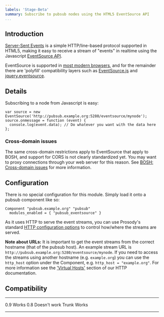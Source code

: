 ```yaml
---
labels: 'Stage-Beta'
summary: Subscribe to pubsub nodes using the HTML5 EventSource API
...
```


Introduction
------------

[Server-Sent Events](https://en.wikipedia.org/wiki/Server-sent_events)
is a simple HTTP/line-based protocol supported in HTML5, making it easy
to receive a stream of "events" in realtime using the Javascript
[EventSource
API](https://developer.mozilla.org/en-US/docs/Web/API/EventSource).

EventSource is supported in [most modern
browsers](http://caniuse.com/#feat=eventsource), and for the remainder
there are 'polyfill' compatibility layers such as
[EventSource.js](https://github.com/remy/polyfills/blob/master/EventSource.js)
and [jquery.eventsource](https://github.com/rwldrn/jquery.eventsource).

Details
-------

Subscribing to a node from Javascript is easy:

    var source = new EventSource('http://pubsub.example.org:5280/eventsource/mynode');
    source.onmessage = function (event) {
      console.log(event.data); // Do whatever you want with the data here
    };

### Cross-domain issues

The same cross-domain restrictions apply to EventSource that apply to
BOSH, and support for CORS is not clearly standardized yet. You may want
to proxy connections through your web server for this reason. See [BOSH:
Cross-domain
issues](https://prosody.im/doc/setting_up_bosh#proxying_requests) for
more information.

Configuration
-------------

There is no special configuration for this module. Simply load it onto a
pubsub component like so:

    Component "pubsub.example.org" "pubsub"
      modules_enabled = { "pubsub_eventsource" }

As it uses HTTP to serve the event streams, you can use Prosody's
standard [HTTP configuration options](https://prosody.im/doc/http) to
control how/where the streams are served.

**Note about URLs:** It is important to get the event streams from the
correct hostname (that of the pubsub host). An example stream URL is
`http://pubsub.example.org:5280/eventsource/mynode`. If you need to
access the streams using another hostname (e.g. `example.org`) you can
use the `http_host` option under the Component, e.g.
`http_host = "example.org"`. For more information see the ['Virtual
Hosts'](https://prosody.im/doc/http#virtual_hosts) section of our HTTP
documentation.

Compatibility
-------------

  ------- --------------
  0.9     Works
  0.8     Doesn't work
  Trunk   Works
  ------- --------------
